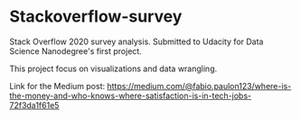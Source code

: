 # Stackoverflow-survey
 Stack Overflow 2020 survey analysis. Submitted to Udacity for Data Science Nanodegree's first project.
 
 This project focus on visualizations and data wrangling.
 
 Link for the Medium post: https://medium.com/@fabio.paulon123/where-is-the-money-and-who-knows-where-satisfaction-is-in-tech-jobs-72f3da1f61e5
